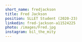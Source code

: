 ```yaml
---
short_name: fredjackson
title: Fred Jackson
position: SLLET Student (2020-23)
linkedin: fred-jackson-a11524225
photo: /images/Fred.jpg
instagram: bil_the_mity
---
```

